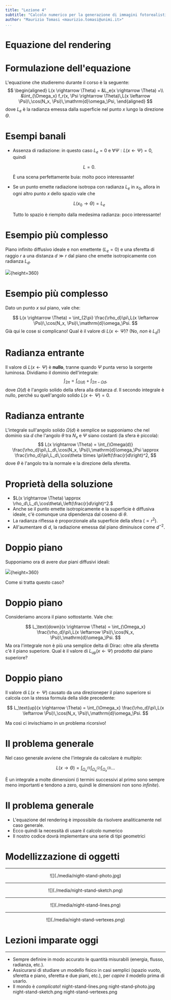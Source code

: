 ```yaml
---
title: "Lezione 4"
subtitle: "Calcolo numerico per la generazione di immagini fotorealistiche"
author: "Maurizio Tomasi <maurizio.tomasi@unimi.it>"
...
```


# Equazione del rendering

# Formulazione dell'equazione

L'equazione che studieremo durante il corso è la seguente:
$$
\begin{aligned}
L(x \rightarrow \Theta) = &L_e(x \rightarrow \Theta) +\\
&\int_{\Omega_x} f_r(x, \Psi \rightarrow \Theta)\,L(x \leftarrow \Psi)\,\cos(N_x, \Psi)\,\mathrm{d}\omega_\Psi,
\end{aligned}
$$
dove $L_e$ è la radianza emessa dalla superficie nel punto $x$ lungo la direzione $\Theta$.

# Esempi banali

-   Assenza di radiazione: in questo caso $L_e = 0$ e $\forall\Psi: L(x \leftarrow \Psi) = 0$, quindi

    $$
    L = 0.
    $$
    
    È una scena perfettamente buia: molto poco interessante!

-   Se un punto emette radiazione isotropa con radianza $L_e$ in $x_0$, allora in ogni altro punto $x$ dello spazio vale che

    $$
    L(x_0 \rightarrow \Theta) = L_e
    $$
    
    Tutto lo spazio è riempito dalla medesima radianza: poco interessante!

# Esempio più complesso

Piano infinito diffusivo ideale e non emettente ($L_e = 0$) e una sferetta di raggio $r$ a una distanza $d \gg r$ dal piano che emette isotropicamente con radianza $L_d$. 

![](./media/plane.png){height=360}

# Esempio più complesso

Dato un punto $x$ sul piano, vale che:

$$
L(x \rightarrow \Theta) = \int_{2\pi} \frac{\rho_d}\pi\,L(x \leftarrow \Psi)\,\cos(N_x, \Psi)\,\mathrm{d}\omega_\Psi.
$$
Già qui le cose si complicano! Qual è il valore di $L(x \leftarrow \Psi)$? (No, *non* è $L_d$!)

# Radianza entrante

Il valore di $L(x \leftarrow \Psi)$ è **nullo**, tranne quando $\Psi$ punta verso la sorgente luminosa. Dividiamo il dominio dell'integrale:
$$
\int_{2\pi} = \int_{\Omega(d)} + \int_{2\pi - \Omega{d}},
$$
dove $\Omega(d)$ è l'angolo solido della sfera alla distanza $d$. Il secondo integrale è nullo, perché su quell'angolo solido $L(x \leftarrow \Psi) = 0$.

# Radianza entrante

L'integrale sull'angolo solido $\Omega(d)$ è semplice se supponiamo che nel dominio sia $d$ che l'angolo $\theta$ tra $N_x$ e $\Psi$ siano costanti (la sfera è piccola):
$$
L(x \rightarrow \Theta) = \int_{\Omega(d)} \frac{\rho_d}\pi\,L_d\,\cos(N_x, \Psi)\,\mathrm{d}\omega_\Psi \approx \frac{\rho_d}\pi\,L_d\,\cos\theta \times \pi\left(\frac{r}d\right)^2,
$$
dove $\theta$ è l'angolo tra la normale e la direzione della sferetta.

# Proprietà della soluzione

-   $L(x \rightarrow \Theta) \approx \rho_d\,L_d\,\cos\theta\,\left(\frac{r}d\right)^2.$
-   Anche se il punto emette isotropicamente e la superficie è diffusiva ideale, c'è comunque una dipendenza dal coseno di $\theta$.
-   La radianza riflessa è proporzionale alla superficie della sfera ($\propto r^2$).
-   All'aumentare di $d$, la radiazione emessa dal piano diminuisce come $d^{-2}$.

# Doppio piano

Supponiamo ora di avere *due* piani diffusivi ideali:

![](./media/double-plane.png){height=360}

Come si tratta questo caso?

# Doppio piano

Consideriamo ancora il piano sottostante. Vale che:

$$
L_\text{down}(x \rightarrow \Theta) = \int_{\Omega_x} \frac{\rho_d}\pi\,L(x \leftarrow \Psi)\,\cos(N_x, \Psi)\,\mathrm{d}\omega_\Psi.
$$
Ma ora l'integrale non è più una semplice delta di Dirac: oltre alla sferetta c'è il piano superiore. Qual è il valore di $L_\text{up}(x \leftarrow \Psi)$ prodotto dal piano superiore?

# Doppio piano

Il valore di $L(x \leftarrow \Psi)$ causato da una direzioneper il piano superiore si calcola con la stessa formula della slide precedente:

$$
L_\text{up}(x \rightarrow \Theta) = \int_{\Omega_x} \frac{\rho_d}\pi\,L(x \leftarrow \Psi)\,\cos(N_x, \Psi)\,\mathrm{d}\omega_\Psi.
$$

Ma così ci invischiamo in un problema ricorsivo!

# Il problema generale

Nel caso generale avviene che l'integrale da calcolare è *multiplo*:

$$
L(x \rightarrow \Theta) = \int_{\Omega^{(1)}_x} \int_{\Omega^{(2)}_x} \int_{\Omega^{(3)}_x} \ldots
$$

È un integrale a molte dimensioni (i termini successivi al primo sono sempre meno importanti e tendono a zero, quindi le dimensioni non sono *infinite*).

# Il problema generale

-  L'equazione del rendering è impossibile da risolvere analiticamente
   nel caso generale.
-  Ecco quindi la necessità di usare il calcolo numerico
-  Il nostro codice dovrà implementare una serie di tipi geometrici

# Modellizzazione di oggetti

---

<center>
![](./media/night-stand-photo.jpg)
</center>

---

<center>
![](./media/night-stand-sketch.png)
</center>

---

<center>
![](./media/night-stand-lines.png)
</center>

---

<center>
![](./media/night-stand-vertexes.png)
</center>

# Lezioni imparate oggi

---

-   Sempre definire in modo accurato le quantità misurabili (energia, flusso, radianza, etc.).
-   Assicurarsi di studiare un modello fisico in casi semplici (spazio vuoto, sferetta e piano, sferetta e due piani, etc.), per *capire* il modello prima di usarlo.
-   Il mondo è *complicato*!
night-stand-lines.png
night-stand-photo.jpg
night-stand-sketch.png
night-stand-vertexes.png

